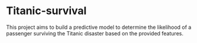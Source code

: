 # Titanic-survival
This project aims to build a predictive model to determine the likelihood of a passenger surviving the Titanic disaster based on the provided features.
